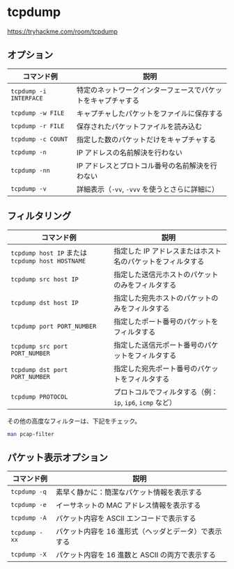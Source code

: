 # tcpdump

https://tryhackme.com/room/tcpdump

## オプション

| コマンド例             | 説明                                                         |
| ---------------------- | ------------------------------------------------------------ |
| `tcpdump -i INTERFACE` | 特定のネットワークインターフェースでパケットをキャプチャする |
| `tcpdump -w FILE`      | キャプチャしたパケットをファイルに保存する                   |
| `tcpdump -r FILE`      | 保存されたパケットファイルを読み込む                         |
| `tcpdump -c COUNT`     | 指定した数のパケットだけをキャプチャする                     |
| `tcpdump -n`           | IP アドレスの名前解決を行わない                              |
| `tcpdump -nn`          | IP アドレスとプロトコル番号の名前解決を行わない              |
| `tcpdump -v`           | 詳細表示（`-vv`, `-vvv` を使うとさらに詳細に）               |

## フィルタリング

| コマンド例                                       | 説明                                                       |
| ------------------------------------------------ | ---------------------------------------------------------- |
| `tcpdump host IP` または `tcpdump host HOSTNAME` | 指定した IP アドレスまたはホスト名のパケットをフィルタする |
| `tcpdump src host IP`                            | 指定した送信元ホストのパケットのみをフィルタする           |
| `tcpdump dst host IP`                            | 指定した宛先ホストのパケットのみをフィルタする             |
| `tcpdump port PORT_NUMBER`                       | 指定したポート番号のパケットをフィルタする                 |
| `tcpdump src port PORT_NUMBER`                   | 指定した送信元ポート番号のパケットをフィルタする           |
| `tcpdump dst port PORT_NUMBER`                   | 指定した宛先ポート番号のパケットをフィルタする             |
| `tcpdump PROTOCOL`                               | プロトコルでフィルタする（例：`ip`, `ip6`, `icmp` など）   |

その他の高度なフィルターは、下記をチェック。

```sh
man pcap-filter
```

## パケット表示オプション

| コマンド例    | 説明                                                 |
| ------------- | ---------------------------------------------------- |
| `tcpdump -q`  | 素早く静かに：簡潔なパケット情報を表示する           |
| `tcpdump -e`  | イーサネットの MAC アドレス情報を表示する            |
| `tcpdump -A`  | パケット内容を ASCII エンコードで表示する            |
| `tcpdump -xx` | パケット内容を 16 進形式（ヘッダとデータ）で表示する |
| `tcpdump -X`  | パケット内容を 16 進数と ASCII の両方で表示する      |
